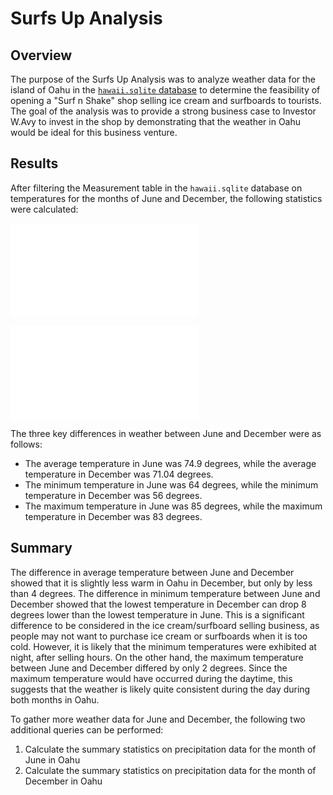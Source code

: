 # Surfs Up Analysis

## Overview
The purpose of the Surfs Up Analysis was to analyze weather data for the island of Oahu in the [`hawaii.sqlite` database](https://github.com/fobordo/surfs_up/blob/main/hawaii.sqlite) to determine the feasibility of opening a "Surf n Shake" shop selling ice cream and surfboards to tourists. The goal of the analysis was to provide a strong business case to Investor W.Avy to invest in the shop by demonstrating that the weather in Oahu would be ideal for this business venture.

## Results
After filtering the Measurement table in the `hawaii.sqlite` database on temperatures for the months of June and December, the following statistics were calculated:

![June Temps Statistics](/Resources/june_temps_statistics.ext)

![Dec Temps Statistics](/Resources/dec_temps_statistics.ext)

The three key differences in weather between June and December were as follows:
* The average temperature in June was 74.9 degrees, while the average temperature in December was 71.04 degrees. 
* The minimum temperature in June was 64 degrees, while the minimum temperature in December was 56 degrees. 
* The maximum temperature in June was 85 degrees, while the maximum temperature in December was 83 degrees.

## Summary
The difference in average temperature between June and December showed that it is slightly less warm in Oahu in December, but only by less than 4 degrees. The difference in minimum temperature between June and December showed that the lowest temperature in December can drop 8 degrees lower than the lowest temperature in June. This is a significant difference to be considered in the ice cream/surfboard selling business, as people may not want to purchase ice cream or surfboards when it is too cold. However, it is likely that the minimum temperatures were exhibited at night, after selling hours. On the other hand, the maximum temperature between June and December differed by only 2 degrees. Since the maximum temperature would have occurred during the daytime, this suggests that the weather is likely quite consistent during the day during both months in Oahu.

To gather more weather data for June and December, the following two additional queries can be performed:
1. Calculate the summary statistics on precipitation data for the month of June in Oahu
2. Calculate the summary statistics on precipitation data for the month of December in Oahu